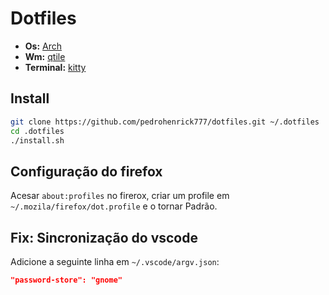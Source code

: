 # Dotfiles

- **Os:** [Arch](https://archlinux.org)
- **Wm:** [qtile](http://www.qtile.org)
- **Terminal:** [kitty](https://sw.kovidgoyal.net/kitty)

## Install

```bash
git clone https://github.com/pedrohenrick777/dotfiles.git ~/.dotfiles
cd .dotfiles
./install.sh
```

## Configuração do firefox

Acesar `about:profiles` no firerox, criar um profile em `~/.mozila/firefox/dot.profile` e o tornar Padrão.

## Fix: Sincronização do vscode

Adicione a seguinte linha em `~/.vscode/argv.json`:

```json
"password-store": "gnome"
```
